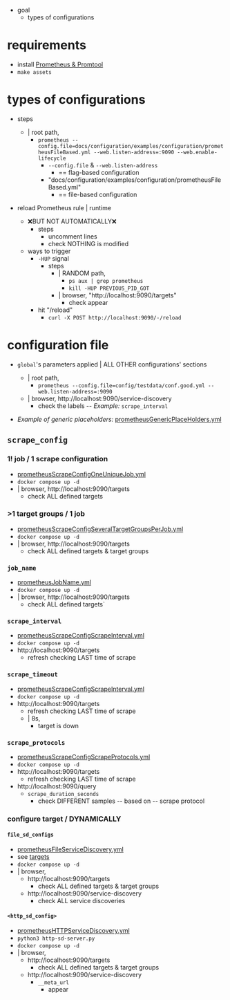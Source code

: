 * goal
  * types of configurations

# requirements

* install [Prometheus & Promtool](/prometheus/README.md#install)
* `make assets`

# types of configurations

* steps
  * | root path,
    * `prometheus --config.file=docs/configuration/examples/configuration/prometheusFileBased.yml --web.listen-address=:9090 --web.enable-lifecycle`
      * `--config.file` & `--web.listen-address`
        * == flag-based configuration
      * "docs/configuration/examples/configuration/prometheusFileBased.yml"
        * == file-based configuration

* reload Prometheus rule | runtime
  * ❌BUT NOT AUTOMATICALLY❌
    * steps
      * uncomment lines
      * check NOTHING is modified
  * ways to trigger
    * `-HUP` signal
      * steps
        * | RANDOM path,
          * `ps aux | grep prometheus`
          * `kill -HUP PREVIOUS_PID_GOT`
        * | browser, "http://localhost:9090/targets"
          * check appear
    * hit "/reload"
      * `curl -X POST http://localhost:9090/-/reload`

# configuration file

* `global`'s parameters applied | ALL OTHER configurations' sections
  * | root path,
    * `prometheus --config.file=config/testdata/conf.good.yml --web.listen-address=:9090`
  * | browser, http://localhost:9090/service-discovery
    * check the labels -- _Example:_ `scrape_interval`

* _Example of generic placeholders:_ [prometheusGenericPlaceHolders.yml](prometheusGenericPlaceHolders.yml)

## `scrape_config`
### 1! job / 1 scrape configuration
* [prometheusScrapeConfigOneUniqueJob.yml](prometheusScrapeConfigOneUniqueJob.yml)
* `docker compose up -d`
* | browser, http://localhost:9090/targets
    * check ALL defined targets
### >1 target groups / 1 job
* [prometheusScrapeConfigSeveralTargetGroupsPerJob.yml](prometheusScrapeConfigSeveralTargetGroupsPerJob.yml)
* `docker compose up -d`
* | browser, http://localhost:9090/targets
    * check ALL defined targets & target groups
### `job_name`
* [prometheusJobName.yml](prometheusJobName.yml)
* `docker compose up -d`
* | browser, http://localhost:9090/targets
  * check ALL defined targets`
### `scrape_interval`
* [prometheusScrapeConfigScrapeInterval.yml](prometheusScrapeConfigScrapeInterval.yml)
* `docker compose up -d`
* http://localhost:9090/targets
  * refresh checking LAST time of scrape
### `scrape_timeout`
* [prometheusScrapeConfigScrapeInterval.yml](prometheusScrapeConfigScrapeInterval.yml)
* `docker compose up -d`
* http://localhost:9090/targets
  * refresh checking LAST time of scrape
  * | 8s,
    * target is down
### `scrape_protocols`
* [prometheusScrapeConfigScrapeProtocols.yml](prometheusScrapeConfigScrapeProtocols.yml)
* `docker compose up -d`
* http://localhost:9090/targets
  * refresh checking LAST time of scrape
* http://localhost:9090/query
  * `scrape_duration_seconds`
    * check DIFFERENT samples -- based on -- scrape protocol

### configure target / DYNAMICALLY
#### `file_sd_configs`
* [prometheusFileServiceDiscovery.yml](prometheusFileServiceDiscovery.yml)
* see [targets](targets)
* `docker compose up -d`
* | browser, 
  * http://localhost:9090/targets
    * check ALL defined targets & target groups
  * http://localhost:9090/service-discovery
    * check ALL service discoveries
#### `<http_sd_config>`
* [prometheusHTTPServiceDiscovery.yml](prometheusHTTPServiceDiscovery.yml)
* `python3 http-sd-server.py`
* `docker compose up -d`
* | browser,
  * http://localhost:9090/targets
    * check ALL defined targets & target groups
  * http://localhost:9090/service-discovery
    * `__meta_url` 
      * appear
